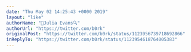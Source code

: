```yaml
---
date: "Thu May 02 14:25:43 +0000 2019"
layout: "like"
authorName: "🔎Julia Evans🔍"
authorUrl: "https://twitter.com/b0rk"
originalPost: "https://twitter.com/b0rk/status/1123956739718692866"
inReplyTo: "https://twitter.com/b0rk/status/1123954618764005383"
---
```

